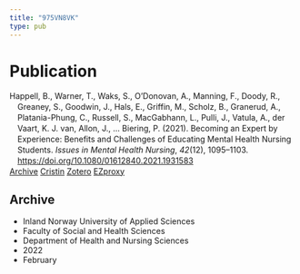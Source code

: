 ```yaml
---
title: "975VN8VK"
type: pub
---
```

<h1>Publication</h1>
<article id="csl-bib-container-975VN8VK" class="csl-bib-container">
  <div class="csl-bib-body" style="line-height: 1.35; padding-left: 1em; text-indent:-1em;">
  <div class="csl-entry">Happell, B., Warner, T., Waks, S., O&#x2019;Donovan, A., Manning, F., Doody, R., Greaney, S., Goodwin, J., Hals, E., Griffin, M., Scholz, B., Granerud, A., Platania-Phung, C., Russell, S., MacGabhann, L., Pulli, J., Vatula, A., der Vaart, K. J. van, Allon, J., &#x2026; Biering, P. (2021). Becoming an Expert by Experience: Benefits and Challenges of Educating Mental Health Nursing Students. <i>Issues in Mental Health Nursing</i>, <i>42</i>(12), 1095&#x2013;1103. <a href="https://doi.org/10.1080/01612840.2021.1931583">https://doi.org/10.1080/01612840.2021.1931583</a></div>
</div>
  <div class="csl-bib-buttons">
    <a href="#taxonomy-article-975VN8VK" class="csl-bib-button">Archive</a>
    <a href alt="Cristin URL" class="csl-bib-button">Cristin</a>
    <a href alt="Zotero URL" class="csl-bib-button">Zotero</a>
    <a href="http://ezproxy.inn.no/login?url=https://doi.org/10.1080/01612840.2021.1931583" class="csl-bib-button">EZproxy</a>
  </div>
  <div id="csl-bib-meta-container-975VN8VK"></div>
</article>
<div id="csl-bib-meta-975VN8VK" class="csl-bib-meta">
  <article id="taxonomy-article-975VN8VK" class="taxonomy-article">
    <h1>Archive</h1>
    <ul>
      <li>Inland Norway University of Applied Sciences</li>
      <li>Faculty of Social and Health Sciences</li>
      <li>Department of Health and Nursing Sciences</li>
      <li>2022</li>
      <li>February</li>
    </ul>
  </article>
</div>
